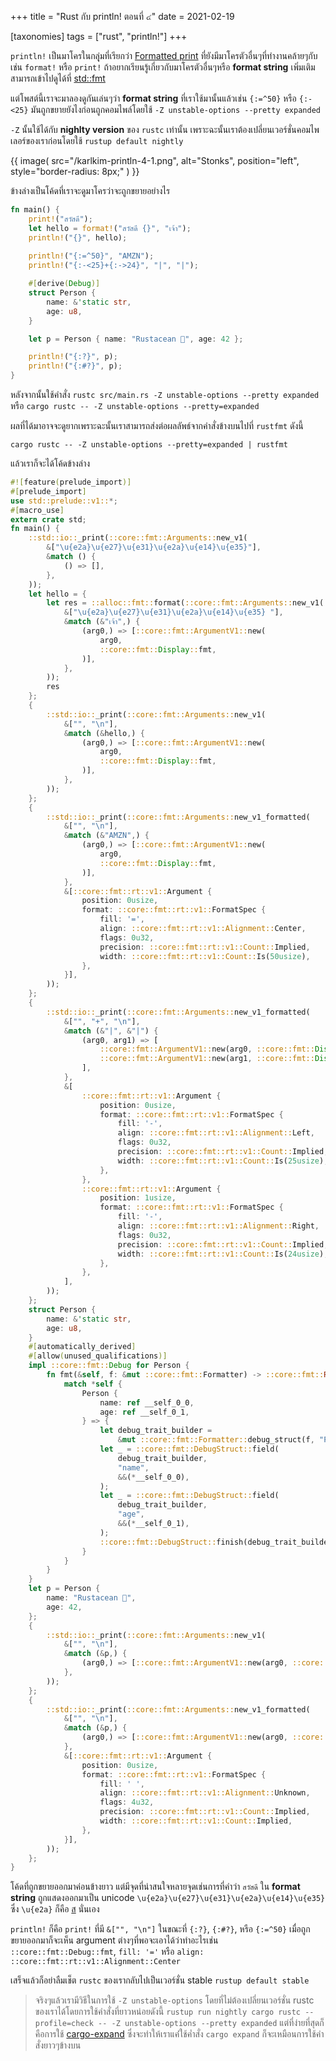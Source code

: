 +++
title = "Rust กับ println! ตอนที่ ๔"
date = 2021-02-19

[taxonomies]
tags = ["rust", "println!"]
+++

`println!` เป็นมาโครในกลุุ่มที่เรียกว่า [Formatted print](https://doc.rust-lang.org/rust-by-example/hello/print.html) ที่ยังมีมาโครตัวอื่นๆที่ทำงานคล้ายๆกับเช่น `format!` หรือ `print!` ถ้าอยากเรียนรู้เกี่ยวกับมาโครตัวอื่นๆหรือ **format string** เพิ่มเติมสามารถเข้าไปดูได้ที่ [std::fmt](https://doc.rust-lang.org/std/fmt/)

แต่โพสต์นี้เราจะมาลองดูกันเล่นๆว่า **format string** ที่เราใช้มานั้นแล้วเช่น `{:=^50}` หรือ `{:-<25}` มันถูกขยายยังไงก่อนถูกคอมไพล์โดยใช้ `-Z unstable-options --pretty expanded`
<!-- more -->

`-Z` นั้นใช้ได้กับ **nighlty version** ของ `rustc` เท่านั้น เพราะฉะนั้นเราต้องเปลี่ยนเวอร์ชั่นคอมไพเลอร์ของเราก่อนโดยใช้ `rustup default nightly`

{{ image(
    src="/karlkim-println-4-1.png",
    alt="Stonks",
    position="left",
    style="border-radius: 8px;"
    ) }}

ข้างล่างเป็นโค้ดที่เราจะดูมาโครว่าจะถูกขยายอย่างไร
```rs
fn main() {
    print!("สวัสดี");
    let hello = format!("สวัสดี {}", "เจ้า");
    println!("{}", hello);
    
    println!("{:=^50}", "AMZN");
    println!("{:-<25}+{:->24}", "|", "|");

    #[derive(Debug)]
    struct Person {
        name: &'static str,
        age: u8,
    }

    let p = Person { name: "Rustacean 🦀", age: 42 };

    println!("{:?}", p);
    println!("{:#?}", p);
}
```
หลังจากนั้นใช้คำสั่ง `rustc src/main.rs -Z unstable-options --pretty expanded` หรือ `cargo rustc -- -Z unstable-options --pretty=expanded`

ผลที่ได้มาอาจจะดูยากเพราะฉะนั้นเราสามารถส่งต่อผลลัพธ์จากคำสั่งข้างบนไปที่ `rustfmt` ดังนี้ 

`cargo rustc -- -Z unstable-options --pretty=expanded | rustfmt`

แล้วเราก็จะได้โค้ดข้างล่าง
```rs
#![feature(prelude_import)]
#[prelude_import]
use std::prelude::v1::*;
#[macro_use]
extern crate std;
fn main() {
    ::std::io::_print(::core::fmt::Arguments::new_v1(
        &["\u{e2a}\u{e27}\u{e31}\u{e2a}\u{e14}\u{e35}"],
        &match () {
            () => [],
        },
    ));
    let hello = {
        let res = ::alloc::fmt::format(::core::fmt::Arguments::new_v1(
            &["\u{e2a}\u{e27}\u{e31}\u{e2a}\u{e14}\u{e35} "],
            &match (&"เจ้า",) {
                (arg0,) => [::core::fmt::ArgumentV1::new(
                    arg0,
                    ::core::fmt::Display::fmt,
                )],
            },
        ));
        res
    };
    {
        ::std::io::_print(::core::fmt::Arguments::new_v1(
            &["", "\n"],
            &match (&hello,) {
                (arg0,) => [::core::fmt::ArgumentV1::new(
                    arg0,
                    ::core::fmt::Display::fmt,
                )],
            },
        ));
    };
    {
        ::std::io::_print(::core::fmt::Arguments::new_v1_formatted(
            &["", "\n"],
            &match (&"AMZN",) {
                (arg0,) => [::core::fmt::ArgumentV1::new(
                    arg0,
                    ::core::fmt::Display::fmt,
                )],
            },
            &[::core::fmt::rt::v1::Argument {
                position: 0usize,
                format: ::core::fmt::rt::v1::FormatSpec {
                    fill: '=',
                    align: ::core::fmt::rt::v1::Alignment::Center,
                    flags: 0u32,
                    precision: ::core::fmt::rt::v1::Count::Implied,
                    width: ::core::fmt::rt::v1::Count::Is(50usize),
                },
            }],
        ));
    };
    {
        ::std::io::_print(::core::fmt::Arguments::new_v1_formatted(
            &["", "+", "\n"],
            &match (&"|", &"|") {
                (arg0, arg1) => [
                    ::core::fmt::ArgumentV1::new(arg0, ::core::fmt::Display::fmt),
                    ::core::fmt::ArgumentV1::new(arg1, ::core::fmt::Display::fmt),
                ],
            },
            &[
                ::core::fmt::rt::v1::Argument {
                    position: 0usize,
                    format: ::core::fmt::rt::v1::FormatSpec {
                        fill: '-',
                        align: ::core::fmt::rt::v1::Alignment::Left,
                        flags: 0u32,
                        precision: ::core::fmt::rt::v1::Count::Implied,
                        width: ::core::fmt::rt::v1::Count::Is(25usize),
                    },
                },
                ::core::fmt::rt::v1::Argument {
                    position: 1usize,
                    format: ::core::fmt::rt::v1::FormatSpec {
                        fill: '-',
                        align: ::core::fmt::rt::v1::Alignment::Right,
                        flags: 0u32,
                        precision: ::core::fmt::rt::v1::Count::Implied,
                        width: ::core::fmt::rt::v1::Count::Is(24usize),
                    },
                },
            ],
        ));
    };
    struct Person {
        name: &'static str,
        age: u8,
    }
    #[automatically_derived]
    #[allow(unused_qualifications)]
    impl ::core::fmt::Debug for Person {
        fn fmt(&self, f: &mut ::core::fmt::Formatter) -> ::core::fmt::Result {
            match *self {
                Person {
                    name: ref __self_0_0,
                    age: ref __self_0_1,
                } => {
                    let debug_trait_builder =
                        &mut ::core::fmt::Formatter::debug_struct(f, "Person");
                    let _ = ::core::fmt::DebugStruct::field(
                        debug_trait_builder,
                        "name",
                        &&(*__self_0_0),
                    );
                    let _ = ::core::fmt::DebugStruct::field(
                        debug_trait_builder,
                        "age",
                        &&(*__self_0_1),
                    );
                    ::core::fmt::DebugStruct::finish(debug_trait_builder)
                }
            }
        }
    }
    let p = Person {
        name: "Rustacean 🦀",
        age: 42,
    };
    {
        ::std::io::_print(::core::fmt::Arguments::new_v1(
            &["", "\n"],
            &match (&p,) {
                (arg0,) => [::core::fmt::ArgumentV1::new(arg0, ::core::fmt::Debug::fmt)],
            },
        ));
    };
    {
        ::std::io::_print(::core::fmt::Arguments::new_v1_formatted(
            &["", "\n"],
            &match (&p,) {
                (arg0,) => [::core::fmt::ArgumentV1::new(arg0, ::core::fmt::Debug::fmt)],
            },
            &[::core::fmt::rt::v1::Argument {
                position: 0usize,
                format: ::core::fmt::rt::v1::FormatSpec {
                    fill: ' ',
                    align: ::core::fmt::rt::v1::Alignment::Unknown,
                    flags: 4u32,
                    precision: ::core::fmt::rt::v1::Count::Implied,
                    width: ::core::fmt::rt::v1::Count::Implied,
                },
            }],
        ));
    };
}
```

โค้ดที่ถูกขยายออกมาค่อนข้างยาว แต่มีจุดที่น่าสนใจหลายจุดเช่นการที่คำว่า `สวัสดี` ใน **format string** ถูกแสดงออกมาเป็น unicode `\u{e2a}\u{e27}\u{e31}\u{e2a}\u{e14}\u{e35}` ซึ่ง `\u{e2a}` ก็คือ  [ส](https://graphemica.com/%E0%B8%AA)  นั่นเอง

`println!` ก็คือ `print!` ที่มี `&["", "\n"]` ในขณะที่ `{:?}`, `{:#?}`, หรือ `{:=^50}` เมื่อถูกขยายออกมาก็จะเห็น argument ต่างๆที่พอจะเอาได้ว่าทำอะไรเช่น `::core::fmt::Debug::fmt`, `fill: '='` หรือ `align: ::core::fmt::rt::v1::Alignment::Center`

เสร็จแล้วก็อย่าลืมเช็ต `rustc` ของเรากลับไปเป็นเวอร์ชั่น stable 
`rustup default stable`

> จริงๆแล้วเรามีวิธีในการใช้ `-Z unstable-options` โดยที่ไม่ต้องเปลี่ยนเวอร์ชั่น rustc ของเราได้โดยการใช้คำสั่งที่ยาวหน่อยดังนี้ `rustup run nightly cargo rustc --profile=check -- -Z unstable-options --pretty expanded` แต่ที่ง่ายที่สุดก็คือการใช้ [cargo-expand](https://github.com/dtolnay/cargo-expand) ซึ่งจะทำให้เราแค่่ใช้ค่ำสั่ง `cargo expand` ก็จะเหมือนการใช้คำสั่งยาวๆข้างบน